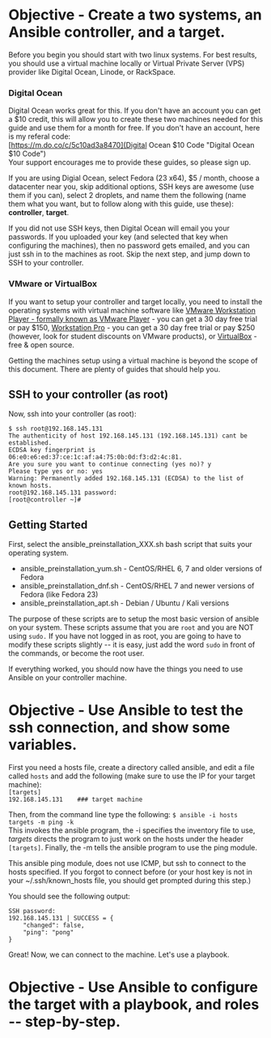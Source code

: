 # Objective - Create a two systems, an Ansible controller, and a target. 

Before you begin you should start with two linux systems. For best results, you should use a virtual machine locally or Virtual Private Server (VPS) provider like Digital Ocean, Linode, or RackSpace. 

### Digital Ocean
Digital Ocean works great for this. If you don't have an account you can get a $10 credit, this will allow you to create these two machines needed for this guide and use them for a month for free. If you don't have an account, here is my referal code:  
[https://m.do.co/c/5c10ad3a8470](Digital Ocean $10 Code "Digital Ocean $10 Code")  
Your support encourages me to provide these guides, so please sign up.

If you are using Digial Ocean, select Fedora (23 x64), $5 / month, choose a datacenter near you, skip additional options, SSH keys are awesome (use them if you can), select 2 droplets, and name them the following (name them what you want, but to follow along with this guide, use these): **controller**, **target**.

If you did not use SSH keys, then Digital Ocean will email you your passwords. If you uploaded your key (and selected that key when configuring the machines), then no password gets emailed, and you can just ssh in to the machines as root. Skip the next step, and jump down to SSH to your controller.

### VMware or VirtualBox
If you want to setup your controller and target locally, you need to install the operating systems with virtual machine software like [VMware Workstation Player - formally known as VMware Player](http://www.vmware.com/products/player/) - you can get a 30 day free trial or pay $150, [Workstation Pro](http://www.vmware.com/products/workstation/) - you can get a 30 day free trial or pay $250 (however, look for student discounts on VMware products), or [VirtualBox](https://www.virtualbox.org/) - free & open source.

Getting the machines setup using a virtual machine is beyond the scope of this document. There are plenty of guides that should help you. 

## SSH to your controller (as root)
Now, ssh into your controller (as root):  

`$ ssh root@192.168.145.131`  
`The authenticity of host 192.168.145.131 (192.168.145.131) cant be established.`    
`ECDSA key fingerprint is 06:e0:e6:ed:37:ce:1c:af:a4:75:0b:0d:f3:d2:4c:81.`    
`Are you sure you want to continue connecting (yes no)? y`    
`Please type yes or no: yes`  
`Warning: Permanently added 192.168.145.131 (ECDSA) to the list of known hosts.`  
`root@192.168.145.131 password:`  
`[root@controller ~]# `  

## Getting Started

First, select the ansible_preinstallation_XXX.sh bash script that suits your operating system. 

- ansible_preinstallation_yum.sh - CentOS/RHEL 6, 7 and older versions of Fedora
- ansible_preinstallation_dnf.sh - CentOS/RHEL 7 and newer versions of Fedora (like Fedora 23)
- ansible_preinstallation_apt.sh - Debian / Ubuntu / Kali versions

The purpose of these scripts are to setup the most basic version of ansible on your system. These scripts assume that you are `root` and you are NOT using `sudo.` If you have not logged in as root, you are going to have to modify these scripts slightly -- it is easy, just add the word `sudo` in front of the commands, or become the root user.

If everything worked, you should now have the things you need to use Ansible on your controller machine.

# Objective - Use Ansible to test the ssh connection, and show some variables.
First you need a hosts file, create a directory called ansible, and edit a file called `hosts` and add the following (make sure to use the IP for your target machine):  
`[targets]`  
`192.168.145.131 	### target machine`   

Then, from the command line type the following:
```$ ansible -i hosts targets -m ping -k```  
This invokes the ansible program, the -i specifies the inventory file to use, *targets* directs the program to just work on the hosts under the header `[targets]`. Finally, the -m tells the ansible program to use the ping module. 

This ansible ping module, does not use ICMP, but ssh to connect to the hosts specified. If you forgot to connect before (or your host key is not in your ~/.ssh/known_hosts file, you should get prompted during this step.)

You should see the following output:

```
SSH password:  
192.168.145.131 | SUCCESS = {  
   	"changed": false,   
   	"ping": "pong"  
}
```
Great! Now, we can connect to the machine. Let's use a playbook.

# Objective - Use Ansible to configure the target with a playbook, and roles -- step-by-step.
